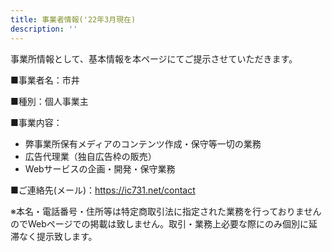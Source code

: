 ```yaml
---
title: 事業者情報('22年3月現在)
description: ''
---
```


事業所情報として、基本情報を本ページにてご提示させていただきます。

■事業者名：市井

■種別：個人事業主

■事業内容：
- 弊事業所保有メディアのコンテンツ作成・保守等一切の業務
- 広告代理業（独自広告枠の販売）
- Webサービスの企画・開発・保守業務

■ご連絡先(メール)：https://ic731.net/contact

※本名・電話番号・住所等は特定商取引法に指定された業務を行っておりませんのでWebページでの掲載は致しません。取引・業務上必要な際にのみ個別に延滞なく提示致します。
